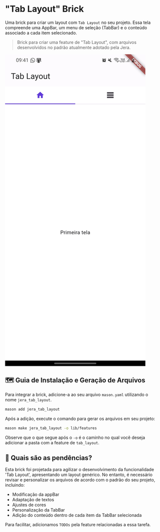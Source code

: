 # "Tab Layout" Brick

Uma brick para criar um layout com ``Tab Layout`` no seu projeto. Essa tela compreende uma AppBar, um menu de seleção (TabBar) e o conteúdo associado a cada item selecionado.

> Brick para criar uma feature de "Tab Layout",  com arquivos desenvolvidos no padrão atualmente adotado pela Jera.

![Tab Layout Example Image](tab_layout_example.jpg)

## 🗺️ Guia de Instalação e Geração de Arquivos

Para integrar a brick, adicione-a ao seu arquivo `mason.yaml` utilizando o nome `jera_tab_layout`.

```bash
mason add jera_tab_layout
```

Após a adição, execute o comando para gerar os arquivos em seu projeto:

```bash
mason make jera_tab_layout -o lib/features
```

Observe que o que segue após o `-o` é o caminho no qual você deseja adicionar a pasta com a feature de `tab_layout`.

## 🤔 Quais são as pendências?

Esta brick foi projetada para agilizar o desenvolvimento da funcionalidade 'Tab Layout', apresentando um layout genérico. No entanto, é necessário revisar e personalizar os arquivos de acordo com o padrão do seu projeto, incluindo:

- Modificação da appBar
- Adaptação de textos
- Ajustes de cores
- Personalização da TabBar
- Adição do conteúdo dentro de cada item da TabBar selecionada

Para facilitar, adicionamos `TODOs` pela feature relacionadas a essa tarefa.
